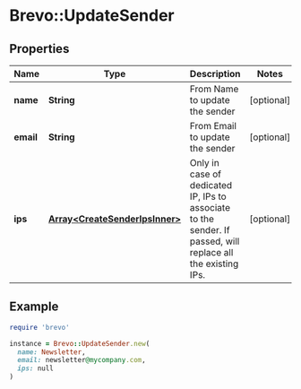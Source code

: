 # Brevo::UpdateSender

## Properties

| Name | Type | Description | Notes |
| ---- | ---- | ----------- | ----- |
| **name** | **String** | From Name to update the sender | [optional] |
| **email** | **String** | From Email to update the sender | [optional] |
| **ips** | [**Array&lt;CreateSenderIpsInner&gt;**](CreateSenderIpsInner.md) | Only in case of dedicated IP, IPs to associate to the sender. If passed, will replace all the existing IPs. | [optional] |

## Example

```ruby
require 'brevo'

instance = Brevo::UpdateSender.new(
  name: Newsletter,
  email: newsletter@mycompany.com,
  ips: null
)
```

